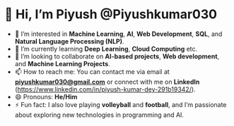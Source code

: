 # 👋 Hi, I’m Piyush @Piyushkumar030

- 👀 I’m interested in **Machine Learning**, **AI**, **Web Development**, **SQL**, and **Natural Language Processing (NLP)**.
- 🌱 I’m currently learning **Deep Learning**, **Cloud Computing** etc.
- 💞️ I’m looking to collaborate on **AI-based projects**, **Web development**, and **Machine Learning Projects**.
- 📫 How to reach me: You can contact me via email at **piyushkumar030@gmail.com** or connect with me on **LinkedIn** (https://www.linkedin.com/in/piyush-kumar-dey-291b19342/).
- 😄 Pronouns: **He/Him**
- ⚡ Fun fact: I also love playing **volleyball** and **football**, and I’m passionate about exploring new technologies in programming and AI.

<!---
Piyushkumar030/Piyushkumar030 is a ✨ special ✨ repository because its `README.md` (this file) appears on your GitHub profile.
You can click the Preview link to take a look at your changes.
--->
